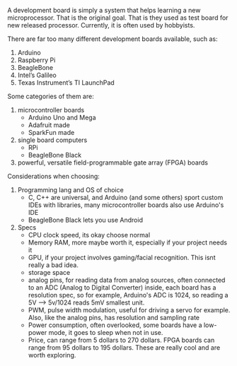 
A development board is simply a system that helps learning a new microprocessor. That is the original goal. That is they used as test board for new released processor. Currently, it is often used by hobbyists. 

There are far too many different development boards available, such as:
1. Arduino
2. Raspberry Pi
3. BeagleBone
4. Intel’s Galileo
5. Texas Instrument’s TI LaunchPad

Some categories of them are:
1. microcontroller boards
	- Arduino Uno  and Mega
	- Adafruit  made
	- SparkFun made
2. single board computers
	- RPi
	- BeagleBone Black
3. powerful,  versatile field-programmable gate array (FPGA) boards

Considerations when choosing:
1. Programming lang and OS of choice
	- C, C++ are universal, and Arduino (and some  others)  sport custom IDEs  with libraries, many microcontroller boards also use Arduino's IDE
	- BeagleBone Black lets you use Android
2. Specs
	- CPU clock speed,  its  okay choose normal
	- Memory RAM, more maybe worth it, especially if your project needs it
	- GPU, if your project involves gaming/facial   recognition. This isnt really a bad idea. 
	- storage space
	- analog pins, for  reading data from  analog  sources, often connected to an ADC (Analog to Digital Converter) inside, each board has a resolution spec, so for example, Arduino's ADC is  1024, so  reading a 5V --> 5v/1024 reads 5mV smallest unit.
	- PWM, pulse width modulation, useful  for  driving a servo for example.  Also, like the analog  pins, has resolution and sampling rate
	- Power consumption, often overlooked, some boards have a low-power mode, it goes to  sleep when not in use. 
	- Price, can range from 5 dollars to 270 dollars. FPGA boards can range from 95 dollars to 195 dollars. These are really cool and are worth exploring. 